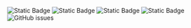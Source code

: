 ![Static Badge](https://img.shields.io/badge/blacklists-60-000000) ![Static Badge](https://img.shields.io/badge/blacklisted-3087982-cc0000) ![Static Badge](https://img.shields.io/badge/whitelisted-2244-00CC00) ![Static Badge](https://img.shields.io/badge/streaming_blacklist-28107-000000) ![GitHub issues](https://img.shields.io/github/issues/fabriziosalmi/blacklists)
